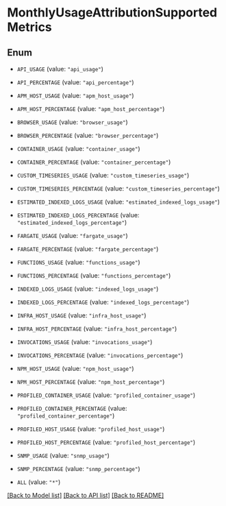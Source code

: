 # MonthlyUsageAttributionSupportedMetrics

## Enum

- `API_USAGE` (value: `"api_usage"`)

- `API_PERCENTAGE` (value: `"api_percentage"`)

- `APM_HOST_USAGE` (value: `"apm_host_usage"`)

- `APM_HOST_PERCENTAGE` (value: `"apm_host_percentage"`)

- `BROWSER_USAGE` (value: `"browser_usage"`)

- `BROWSER_PERCENTAGE` (value: `"browser_percentage"`)

- `CONTAINER_USAGE` (value: `"container_usage"`)

- `CONTAINER_PERCENTAGE` (value: `"container_percentage"`)

- `CUSTOM_TIMESERIES_USAGE` (value: `"custom_timeseries_usage"`)

- `CUSTOM_TIMESERIES_PERCENTAGE` (value: `"custom_timeseries_percentage"`)

- `ESTIMATED_INDEXED_LOGS_USAGE` (value: `"estimated_indexed_logs_usage"`)

- `ESTIMATED_INDEXED_LOGS_PERCENTAGE` (value: `"estimated_indexed_logs_percentage"`)

- `FARGATE_USAGE` (value: `"fargate_usage"`)

- `FARGATE_PERCENTAGE` (value: `"fargate_percentage"`)

- `FUNCTIONS_USAGE` (value: `"functions_usage"`)

- `FUNCTIONS_PERCENTAGE` (value: `"functions_percentage"`)

- `INDEXED_LOGS_USAGE` (value: `"indexed_logs_usage"`)

- `INDEXED_LOGS_PERCENTAGE` (value: `"indexed_logs_percentage"`)

- `INFRA_HOST_USAGE` (value: `"infra_host_usage"`)

- `INFRA_HOST_PERCENTAGE` (value: `"infra_host_percentage"`)

- `INVOCATIONS_USAGE` (value: `"invocations_usage"`)

- `INVOCATIONS_PERCENTAGE` (value: `"invocations_percentage"`)

- `NPM_HOST_USAGE` (value: `"npm_host_usage"`)

- `NPM_HOST_PERCENTAGE` (value: `"npm_host_percentage"`)

- `PROFILED_CONTAINER_USAGE` (value: `"profiled_container_usage"`)

- `PROFILED_CONTAINER_PERCENTAGE` (value: `"profiled_container_percentage"`)

- `PROFILED_HOST_USAGE` (value: `"profiled_host_usage"`)

- `PROFILED_HOST_PERCENTAGE` (value: `"profiled_host_percentage"`)

- `SNMP_USAGE` (value: `"snmp_usage"`)

- `SNMP_PERCENTAGE` (value: `"snmp_percentage"`)

- `ALL` (value: `"*"`)

[[Back to Model list]](../README.md#documentation-for-models) [[Back to API list]](../README.md#documentation-for-api-endpoints) [[Back to README]](../README.md)
